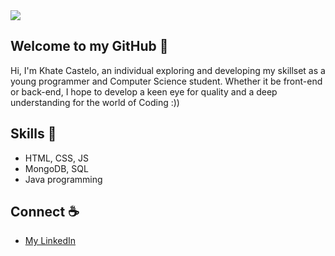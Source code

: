 
<img src="https://github.com/user-attachments/assets/27cda06a-2b07-4f3d-adf6-c9c05f9c98c8">
<!--
<img src="https://github.com/user-attachments/assets/abfeaf97-d0cc-4a86-a6c3-6d5d1f47a916">
--->

## Welcome to my GitHub 🫧
Hi, I'm Khate Castelo, an individual exploring and developing my skillset as a young programmer and Computer Science student. Whether it be front-end or back-end, I hope to develop a keen eye for quality and a deep understanding for the world of Coding :))

## Skills 🎨
- HTML, CSS, JS
- MongoDB, SQL
- Java programming

## Connect ☕
- [My LinkedIn](https://www.linkedin.com/in/khate-ciara-castelo/)
